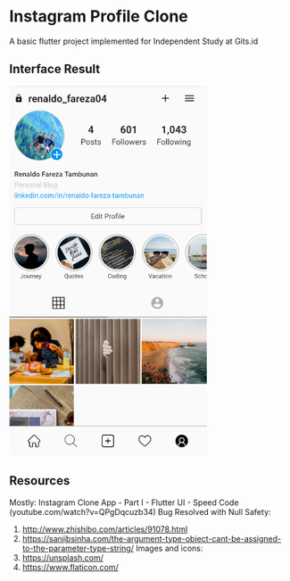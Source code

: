 # Instagram Profile Clone

A basic flutter project implemented for Independent Study at Gits.id

## Interface Result

![Aplication Interface](https://github.com/RenaldoFrz/instagram_profile/blob/main/assets/images/Result.png?raw=true)

## Resources
Mostly: Instagram Clone App - Part I - Flutter UI - Speed Code (youtube.com/watch?v=QPgDqcuzb34)
Bug Resolved with Null Safety: 
1. http://www.zhishibo.com/articles/91078.html
2. https://sanjibsinha.com/the-argument-type-object-cant-be-assigned-to-the-parameter-type-string/
Images and icons:
1. https://unsplash.com/
2. https://www.flaticon.com/
